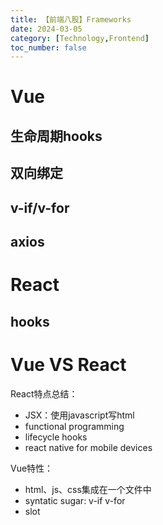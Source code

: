```yaml
---
title: 【前端八股】Frameworks
date: 2024-03-05
category: [Technology,Frontend]
toc_number: false
---
```


# Vue

## 生命周期hooks

## 双向绑定

## v-if/v-for

## axios

# React

## hooks


# Vue VS React

React特点总结：
- JSX：使用javascript写html
- functional programming
- lifecycle hooks
- react native for mobile devices

Vue特性：
- html、js、css集成在一个文件中
- syntatic sugar: v-if v-for
- slot